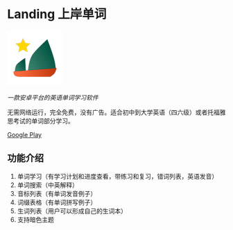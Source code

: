 # Landing 上岸单词

![Logo](landing_logo.png)

*一款安卓平台的英语单词学习软件*

无需网络运行，完全免费，没有广告。适合初中到大学英语（四六级）或者托福雅思考试的单词部分学习。

[Google Play](https://play.google.com/store/apps/details?id=com.peter.landing&hl=en_US&gl=US)

## 功能介绍

1. 单词学习（有学习计划和进度查看，带练习和复习，错词列表，英语发音）
2. 单词搜索（中英解释）
3. 音标列表（有单词发音例子）
4. 词缀表格（有单词拼写例子）
5. 生词列表（用户可以形成自己的生词本）
6. 支持暗色主题